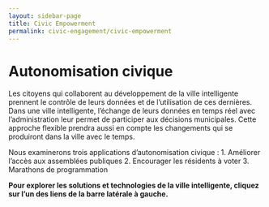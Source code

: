 ```yaml
---
layout: sidebar-page
title: Civic Empowerment
permalink: civic-engagement/civic-empowerment
---
```


# Autonomisation civique

Les citoyens qui collaborent au développement de la ville intelligente prennent le contrôle de leurs données et de l’utilisation de ces dernières. Dans une ville intelligente, l’échange de leurs données en temps réel avec l’administration leur permet de participer aux décisions municipales. Cette approche flexible prendra aussi en compte les changements qui se produiront dans la ville avec le temps.

Nous examinerons trois applications d’autonomisation civique : 1. Améliorer l’accès aux assemblées publiques 2. Encourager les résidents à voter 3. Marathons de programmation

**Pour explorer les solutions et technologies de la ville intelligente, cliquez sur l’un des liens de la barre latérale à gauche.**

